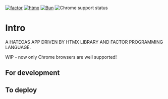 [![factor](https://img.shields.io/badge/Factor-0.99-899264)](https://factorcode.org/)
[![htmx](https://img.shields.io/badge/htmx-1.9.11-3366CC.svg?logo=htmx)](https://htmx.org/)
[![Bun](https://img.shields.io/badge/bun-1.1.4-black.svg?logo=Bun)](https://bun.sh)
![Chrome support status](https://img.shields.io/badge/tested_on-121+-4285F4.svg?logo=googlechrome)

# Intro
A HATEOAS APP DRIVEN BY HTMX LIBRARY AND FACTOR PROGRAMMING LANGUAGE.

WIP - now only Chrome browsers are well supported!

## For development

## To deploy
